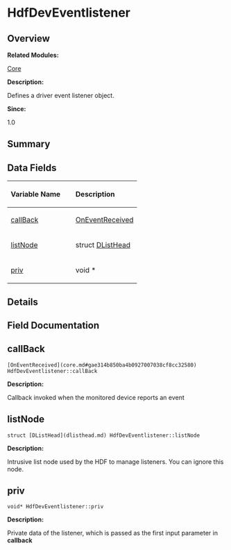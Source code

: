 # HdfDevEventlistener<a name="EN-US_TOPIC_0000001055358108"></a>

## **Overview**<a name="section1354886981093530"></a>

**Related Modules:**

[Core](core.md)

**Description:**

Defines a driver event listener object. 

**Since:**

1.0

## **Summary**<a name="section1141881144093530"></a>

## Data Fields<a name="pub-attribs"></a>

<a name="table863373559093530"></a>
<table><thead align="left"><tr id="row2080041501093530"><th class="cellrowborder" valign="top" width="50%" id="mcps1.1.3.1.1"><p id="p564551246093530"><a name="p564551246093530"></a><a name="p564551246093530"></a>Variable Name</p>
</th>
<th class="cellrowborder" valign="top" width="50%" id="mcps1.1.3.1.2"><p id="p1720531512093530"><a name="p1720531512093530"></a><a name="p1720531512093530"></a>Description</p>
</th>
</tr>
</thead>
<tbody><tr id="row1820004472093530"><td class="cellrowborder" valign="top" width="50%" headers="mcps1.1.3.1.1 "><p id="p1151442397093530"><a name="p1151442397093530"></a><a name="p1151442397093530"></a><a href="hdfdeveventlistener.md#ab242c593bb5f92f775087c86b7b6bba4">callBack</a></p>
</td>
<td class="cellrowborder" valign="top" width="50%" headers="mcps1.1.3.1.2 "><p id="p229804691093530"><a name="p229804691093530"></a><a name="p229804691093530"></a><a href="core.md#gae314b850ba4b0927007038cf8cc32580">OnEventReceived</a> </p>
</td>
</tr>
<tr id="row694112990093530"><td class="cellrowborder" valign="top" width="50%" headers="mcps1.1.3.1.1 "><p id="p1375664416093530"><a name="p1375664416093530"></a><a name="p1375664416093530"></a><a href="hdfdeveventlistener.md#a4cf02802e185796f2d373f7c938f8e24">listNode</a></p>
</td>
<td class="cellrowborder" valign="top" width="50%" headers="mcps1.1.3.1.2 "><p id="p1757990560093530"><a name="p1757990560093530"></a><a name="p1757990560093530"></a>struct <a href="dlisthead.md">DListHead</a> </p>
</td>
</tr>
<tr id="row747875971093530"><td class="cellrowborder" valign="top" width="50%" headers="mcps1.1.3.1.1 "><p id="p974264585093530"><a name="p974264585093530"></a><a name="p974264585093530"></a><a href="hdfdeveventlistener.md#a518808817b32cbb1e70a96f7009cbf5f">priv</a></p>
</td>
<td class="cellrowborder" valign="top" width="50%" headers="mcps1.1.3.1.2 "><p id="p527636839093530"><a name="p527636839093530"></a><a name="p527636839093530"></a>void * </p>
</td>
</tr>
</tbody>
</table>

## **Details**<a name="section481429423093530"></a>

## **Field Documentation**<a name="section1585454478093530"></a>

## callBack<a name="ab242c593bb5f92f775087c86b7b6bba4"></a>

```
[OnEventReceived](core.md#gae314b850ba4b0927007038cf8cc32580) HdfDevEventlistener::callBack
```

 **Description:**

Callback invoked when the monitored device reports an event 

## listNode<a name="a4cf02802e185796f2d373f7c938f8e24"></a>

```
struct [DListHead](dlisthead.md) HdfDevEventlistener::listNode
```

 **Description:**

Intrusive list node used by the HDF to manage listeners. You can ignore this node. 

## priv<a name="a518808817b32cbb1e70a96f7009cbf5f"></a>

```
void* HdfDevEventlistener::priv
```

 **Description:**

Private data of the listener, which is passed as the first input parameter in  **callback** 

